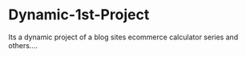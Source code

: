 # Dynamic-1st-Project
Its a dynamic project of a blog sites ecommerce calculator series and others....
